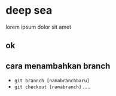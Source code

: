 # deep sea
lorem ipsum dolor sit amet

## ok

## cara menambahkan branch
- `git brannch [namabranchbaru]`
- `git checkout [namabranch]`
.....